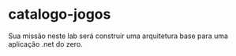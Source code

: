 # catalogo-jogos
Sua missão neste lab será construir uma arquitetura base para uma aplicação .net do zero.
